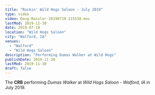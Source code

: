 ```yaml
---
title: "Rockin' Wild Hogs Saloon - July 2019"
type: video
video: Doug-Rassler-20190719-215538.mov
lastMod: 2019-11-30
date: 2019-07-19
location: "Wild Hogs Saloon"
city: "Walford, IA"
venues:
  - "Walford"
  - "Wild Hogs Saloon"
description: "Performing Dumas Walker at Wild Hogs"
publishDate: 2019-11-30
lastMod: 2019-11-30
draft: false
---
```


The **CRB** performing _Dumas Walker_ at _Wild Hogs Saloon - Walford, IA_ in July 2019.
